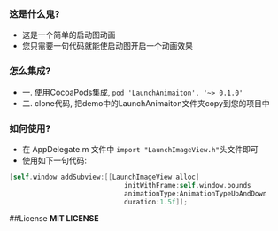### 这是什么鬼?
* 这是一个简单的启动图动画
* 您只需要一句代码就能使启动图开启一个动画效果

### 怎么集成?
- 一. 使用CocoaPods集成, `pod 'LaunchAnimaiton', '~> 0.1.0'` 
- 二. clone代码, 把demo中的LaunchAnimaiton文件夹copy到您的项目中

### 如何使用?
- 在 AppDelegate.m 文件中 `import "LaunchImageView.h"`头文件即可
- 使用如下一句代码:
```Objective-C
[self.window addSubview:[[LaunchImageView alloc]
                             initWithFrame:self.window.bounds
                             animationType:AnimationTypeUpAndDown
                             duration:1.5f]];
```

##License
**MIT LICENSE**
